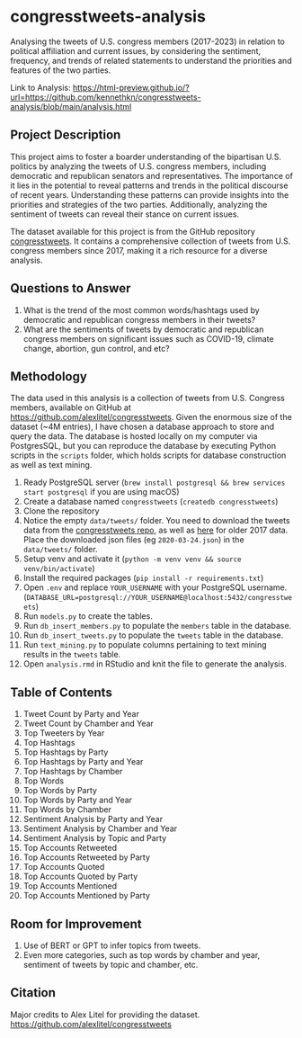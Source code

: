 # congresstweets-analysis

Analysing the tweets of U.S. congress members (2017-2023) in relation to political affiliation and current issues, by considering the sentiment, frequency, and trends of related statements to understand the priorities and features of the two parties.

Link to Analysis: https://html-preview.github.io/?url=https://github.com/kennethkn/congresstweets-analysis/blob/main/analysis.html

## Project Description

This project aims to foster a boarder understanding of the bipartisan U.S. politics by analyzing the tweets of U.S. congress members, including democratic and republican senators and representatives. The importance of it lies in the potential to reveal patterns and trends in the political discourse of recent years. Understanding these patterns can provide insights into the priorities and strategies of the two parties. Additionally, analyzing the sentiment of tweets can reveal their stance on current issues.

<!-- , as well as their uniformity or diversity in opinion, the portion of radical and moderate members, and the potential for bipartisanship.

The main challenge in answering these questions is the processing and analysis of unstructured text data. NLP techniques will be required to extract meaningful information. Also, accurately determining the sentiment of a tweet can be challenging due to the nuances of human language. The use of machine learning models will contribute to a more in-depth analysis. However, the time and computational resources required, as well as my ability, can be a limitation.

There have been several online sources that have analyzed Twitter data to study political discourse. with a few involving the specific dataset I will be using. However, they either do not answer my questions or are no longer maintained, making my project unique in the use of up-to-date data and the specific investigation target of U.S. congress members. -->

The dataset available for this project is from the GitHub repository [congresstweets](<https://github.com/alexlitel/congresstweets>). It contains a comprehensive collection of tweets from U.S. congress members since 2017, making it a rich resource for a diverse analysis.

<!-- The heavy use of twitter/X by politicians to communicate with the public and express their opinions is seen in no other counties, by which I am fascinated. -->

## Questions to Answer

1. What is the trend of the most common words/hashtags used by democratic and republican congress members in their tweets?
2. What are the sentiments of tweets by democratic and republican congress members on significant issues such as COVID-19, climate change, abortion, gun control, and etc?

## Methodology

The data used in this analysis is a collection of tweets from U.S. Congress members, available on GitHub at https://github.com/alexlitel/congresstweets. Given the enormous size of the dataset (~4M entries), I have chosen a database approach to store and query the data. The database is hosted locally on my computer via PostgresSQL, but you can reproduce the database by executing Python scripts in the `scripts` folder, which holds scripts for database construction as well as text mining.

1. Ready PostgreSQL server (`brew install postgresql && brew services start postgresql` if you are using macOS)
2. Create a database named `congresstweets` (`createdb congresstweets`)
3. Clone the repository
4. Notice the empty `data/tweets/` folder. You need to download the tweets data from the [congresstweets repo](<https://github.com/alexlitel/congresstweets>), as well as [here](https://archive.org/details/tweetsofcongress) for older 2017 data. Place the downloaded json files (eg `2020-03-24.json`) in the `data/tweets/` folder.
5. Setup venv and activate it (`python -m venv venv && source venv/bin/activate`)
6. Install the required packages (`pip install -r requirements.txt`)
7. Open `.env` and replace `YOUR_USERNAME` with your PostgreSQL username. (`DATABASE_URL=postgresql://YOUR_USERNAME@localhost:5432/congresstweets`)
8. Run `models.py` to create the tables.
9. Run `db_insert_members.py` to populate the `members` table in the database.
10. Run `db_insert_tweets.py` to populate the `tweets` table in the database.
11. Run `text_mining.py` to populate columns pertaining to text mining results in the `tweets` table.
12. Open `analysis.rmd` in RStudio and knit the file to generate the analysis.

## Table of Contents

1. Tweet Count by Party and Year
2. Tweet Count by Chamber and Year
3. Top Tweeters by Year
4. Top Hashtags
5. Top Hashtags by Party
6. Top Hashtags by Party and Year
7. Top Hashtags by Chamber
8. Top Words
9. Top Words by Party
10. Top Words by Party and Year
11. Top Words by Chamber
12. Sentiment Analysis by Party and Year
13. Sentiment Analysis by Chamber and Year
14. Sentiment Analysis by Topic and Party
15. Top Accounts Retweeted
16. Top Accounts Retweeted by Party
17. Top Accounts Quoted
18. Top Accounts Quoted by Party
19. Top Accounts Mentioned
20. Top Accounts Mentioned by Party

## Room for Improvement

1. Use of BERT or GPT to infer topics from tweets.
2. Even more categories, such as top words by chamber and year, sentiment of tweets by topic and chamber, etc.

## Citation

Major credits to Alex Litel for providing the dataset. <https://github.com/alexlitel/congresstweets>
<!-- <https://ucsd.libguides.com/congress_twitter/senators>
<https://ucsd.libguides.com/congress_twitter/reps> -->
